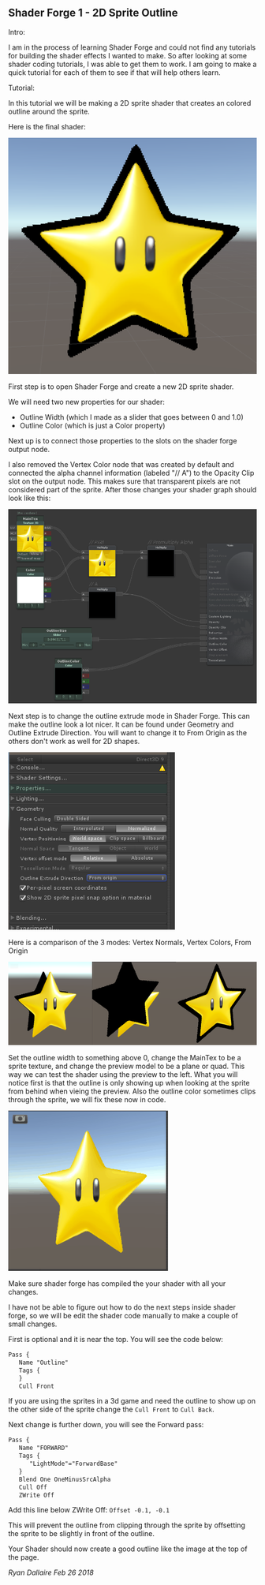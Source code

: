 ## Shader Forge 1 - 2D Sprite Outline

Intro:

I am in the process of learning Shader Forge and could not find any tutorials for building the shader effects I wanted to make. So after looking at some shader coding tutorials, I was able to get them to work. I am going to make a quick tutorial for each of them to see if that will help others learn.

Tutorial:

In this tutorial we will be making a 2D sprite shader that creates an colored outline around the sprite.

Here is the final shader:

![final screenshot](step1.png)

First step is to open Shader Forge and create a new 2D sprite shader.

We will need two new properties for our shader:
* Outline Width (which I made as a slider that goes between 0 and 1.0)
* Outline Color (which is just a Color property)

Next up is to connect those properties to the slots on the shader forge output node.

I also removed the Vertex Color node that was created by default and connected the alpha channel information (labeled "// A") to the Opacity Clip slot on the output node. This makes sure that transparent pixels are not considered part of the sprite. After those changes your shader graph should look like this:

![shader forge screenshot](step2.png)

Next step is to change the outline extrude mode in Shader Forge. This can make the outline look a lot nicer. It can be found under Geometry and Outline Extrude Direction. You will want to change it to From Origin as the others don't work as well for 2D shapes.

![shader forge extrude](step3.png)

Here is a comparison of the 3 modes: Vertex Normals, Vertex Colors, From Origin

![comparison](step4.png)

Set the outline width to something above 0, change the MainTex to be a sprite texture, and change the preview model to be a plane or quad. This way we can test the shader using the preview to the left. What you will notice first is that the outline is only showing up when looking at the sprite from behind when vieing the preview. Also the outline color sometimes clips through the sprite, we will fix these now in code.

![outline test](step5.gif)

Make sure shader forge has compiled the your shader with all your changes.

I have not be able to figure out how to do the next steps inside shader forge, so we will be edit the shader code manually to make a couple of small changes.

First is optional and it is near the top. You will see the code below:

```
Pass {
   Name "Outline"
   Tags {
   }
   Cull Front
```
If you are using the sprites in a 3d game and need the outline to show up on the other side of the sprite change the `Cull Front` to `Cull Back`.

Next change is further down, you will see the Forward pass:
```
Pass {
   Name "FORWARD"
   Tags {
      "LightMode"="ForwardBase"
   }
   Blend One OneMinusSrcAlpha
   Cull Off
   ZWrite Off
```
Add this line below ZWrite Off:
`Offset -0.1, -0.1`

This will prevent the outline from clipping through the sprite by offsetting the sprite to be slightly in front of the outline.

Your Shader should now create a good outline like the image at the top of the page.


_Ryan Dallaire Feb 26 2018_
